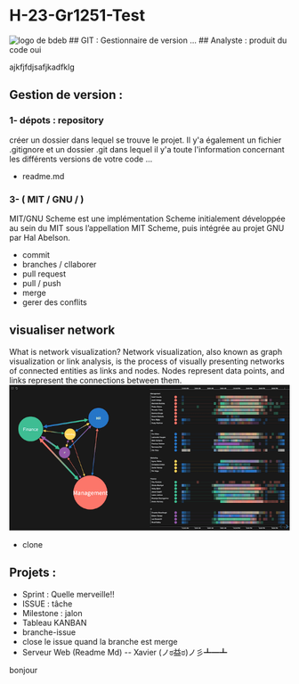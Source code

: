 # H-23-Gr1251-Test
<img src="./logo.png" alt="logo de bdeb">
## GIT : Gestionnaire de version ... 
## Analyste : produit du code 
oui

ajkfjfdjsafjkadfklg

## Gestion de version  : 
### 1- dépots : repository
créer un dossier dans lequel se trouve le projet. Il y'a également un fichier .gitignore et un 
dossier .git dans lequel il y'a toute l'information concernant les différents versions de votre code ... 

- readme.md
### 3- ( MIT / GNU / )
MIT/GNU Scheme est une implémentation Scheme initialement développée au sein du MIT sous l’appellation MIT Scheme, puis intégrée au projet GNU par Hal Abelson. 

- commit 
- branches / cllaborer 
- pull request
- pull / push
- merge
- gerer des conflits
## visualiser network
What is network visualization? Network visualization, also known as graph visualization or link analysis, is the process of visually presenting networks of connected entities as links and nodes. Nodes represent data points, and links represent the connections between them.
<img src="./visual-network.png" alt="image visualiser network">


- clone

## Projets : 
- Sprint : Quelle merveille!!
- ISSUE : tâche
- Milestone : jalon
- Tableau KANBAN
- branche-issue
- close le issue quand la branche est merge
- Serveur Web (Readme Md) -- Xavier (ノಠ益ಠ)ノ彡┻━┻

bonjour
